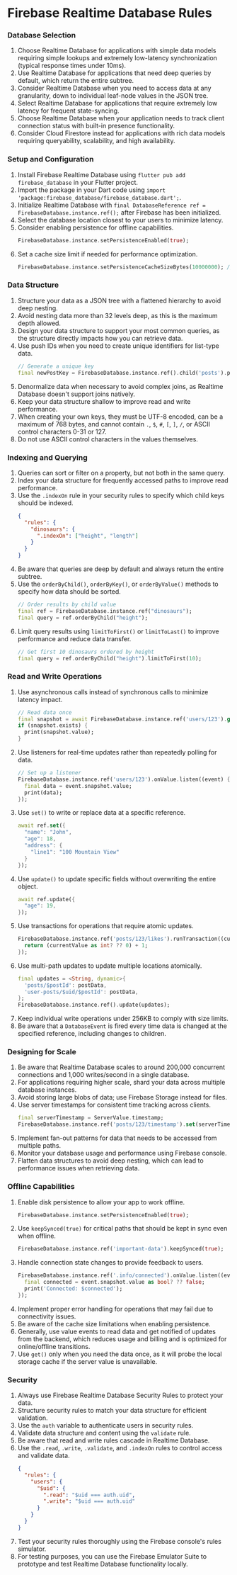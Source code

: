 # Firebase Realtime Database Rules

### Database Selection

1. Choose Realtime Database for applications with simple data models requiring simple lookups and extremely low-latency synchronization (typical response times under 10ms).
2. Use Realtime Database for applications that need deep queries by default, which return the entire subtree.
3. Consider Realtime Database when you need to access data at any granularity, down to individual leaf-node values in the JSON tree.
4. Select Realtime Database for applications that require extremely low latency for frequent state-syncing.
5. Choose Realtime Database when your application needs to track client connection status with built-in presence functionality.
6. Consider Cloud Firestore instead for applications with rich data models requiring queryability, scalability, and high availability.

### Setup and Configuration

1. Install Firebase Realtime Database using `flutter pub add firebase_database` in your Flutter project.
2. Import the package in your Dart code using `import 'package:firebase_database/firebase_database.dart';`.
3. Initialize Realtime Database with `final DatabaseReference ref = FirebaseDatabase.instance.ref();` after Firebase has been initialized.
4. Select the database location closest to your users to minimize latency.
5. Consider enabling persistence for offline capabilities.
   ```dart
   FirebaseDatabase.instance.setPersistenceEnabled(true);
   ```
6. Set a cache size limit if needed for performance optimization.
   ```dart
   FirebaseDatabase.instance.setPersistenceCacheSizeBytes(10000000); // 10MB
   ```

### Data Structure

1. Structure your data as a JSON tree with a flattened hierarchy to avoid deep nesting.
2. Avoid nesting data more than 32 levels deep, as this is the maximum depth allowed.
3. Design your data structure to support your most common queries, as the structure directly impacts how you can retrieve data.
4. Use push IDs when you need to create unique identifiers for list-type data.
   ```dart
   // Generate a unique key
   final newPostKey = FirebaseDatabase.instance.ref().child('posts').push().key;
   ```
5. Denormalize data when necessary to avoid complex joins, as Realtime Database doesn't support joins natively.
6. Keep your data structure shallow to improve read and write performance.
7. When creating your own keys, they must be UTF-8 encoded, can be a maximum of 768 bytes, and cannot contain `.`, `$`, `#`, `[`, `]`, `/`, or ASCII control characters 0-31 or 127.
8. Do not use ASCII control characters in the values themselves.

### Indexing and Querying

1. Queries can sort or filter on a property, but not both in the same query.
2. Index your data structure for frequently accessed paths to improve read performance.
3. Use the `.indexOn` rule in your security rules to specify which child keys should be indexed.
   ```json
   {
     "rules": {
       "dinosaurs": {
         ".indexOn": ["height", "length"]
       }
     }
   }
   ```
4. Be aware that queries are deep by default and always return the entire subtree.
5. Use the `orderByChild()`, `orderByKey()`, or `orderByValue()` methods to specify how data should be sorted.
   ```dart
   // Order results by child value
   final ref = FirebaseDatabase.instance.ref("dinosaurs");
   final query = ref.orderByChild("height");
   ```
6. Limit query results using `limitToFirst()` or `limitToLast()` to improve performance and reduce data transfer.
   ```dart
   // Get first 10 dinosaurs ordered by height
   final query = ref.orderByChild("height").limitToFirst(10);
   ```

### Read and Write Operations

1. Use asynchronous calls instead of synchronous calls to minimize latency impact.
   ```dart
   // Read data once
   final snapshot = await FirebaseDatabase.instance.ref('users/123').get();
   if (snapshot.exists) {
     print(snapshot.value);
   }
   ```
2. Use listeners for real-time updates rather than repeatedly polling for data.
   ```dart
   // Set up a listener
   FirebaseDatabase.instance.ref('users/123').onValue.listen((event) {
     final data = event.snapshot.value;
     print(data);
   });
   ```
3. Use `set()` to write or replace data at a specific reference.
   ```dart
   await ref.set({
     "name": "John",
     "age": 18,
     "address": {
       "line1": "100 Mountain View"
     }
   });
   ```
4. Use `update()` to update specific fields without overwriting the entire object.
   ```dart
   await ref.update({
     "age": 19,
   });
   ```
5. Use transactions for operations that require atomic updates.
   ```dart
   FirebaseDatabase.instance.ref('posts/123/likes').runTransaction((currentValue) {
     return (currentValue as int? ?? 0) + 1;
   });
   ```
6. Use multi-path updates to update multiple locations atomically.
   ```dart
   final updates = <String, dynamic>{
     'posts/$postId': postData,
     'user-posts/$uid/$postId': postData,
   };
   FirebaseDatabase.instance.ref().update(updates);
   ```
7. Keep individual write operations under 256KB to comply with size limits.
8. Be aware that a `DatabaseEvent` is fired every time data is changed at the specified reference, including changes to children.

### Designing for Scale

1. Be aware that Realtime Database scales to around 200,000 concurrent connections and 1,000 writes/second in a single database.
2. For applications requiring higher scale, shard your data across multiple database instances.
3. Avoid storing large blobs of data; use Firebase Storage instead for files.
4. Use server timestamps for consistent time tracking across clients.
   ```dart
   final serverTimestamp = ServerValue.timestamp;
   FirebaseDatabase.instance.ref('posts/123/timestamp').set(serverTimestamp);
   ```
5. Implement fan-out patterns for data that needs to be accessed from multiple paths.
6. Monitor your database usage and performance using Firebase console.
7. Flatten data structures to avoid deep nesting, which can lead to performance issues when retrieving data.

### Offline Capabilities

1. Enable disk persistence to allow your app to work offline.
   ```dart
   FirebaseDatabase.instance.setPersistenceEnabled(true);
   ```
2. Use `keepSynced(true)` for critical paths that should be kept in sync even when offline.
   ```dart
   FirebaseDatabase.instance.ref('important-data').keepSynced(true);
   ```
3. Handle connection state changes to provide feedback to users.
   ```dart
   FirebaseDatabase.instance.ref('.info/connected').onValue.listen((event) {
     final connected = event.snapshot.value as bool? ?? false;
     print('Connected: $connected');
   });
   ```
4. Implement proper error handling for operations that may fail due to connectivity issues.
5. Be aware of the cache size limitations when enabling persistence.
6. Generally, use value events to read data and get notified of updates from the backend, which reduces usage and billing and is optimized for online/offline transitions.
7. Use `get()` only when you need the data once, as it will probe the local storage cache if the server value is unavailable.

### Security

1. Always use Firebase Realtime Database Security Rules to protect your data.
2. Structure security rules to match your data structure for efficient validation.
3. Use the `auth` variable to authenticate users in security rules.
4. Validate data structure and content using the `validate` rule.
5. Be aware that read and write rules cascade in Realtime Database.
6. Use the `.read`, `.write`, `.validate`, and `.indexOn` rules to control access and validate data.
   ```json
   {
     "rules": {
       "users": {
         "$uid": {
           ".read": "$uid === auth.uid",
           ".write": "$uid === auth.uid"
         }
       }
     }
   }
   ```
7. Test your security rules thoroughly using the Firebase console's rules simulator.
8. For testing purposes, you can use the Firebase Emulator Suite to prototype and test Realtime Database functionality locally.
